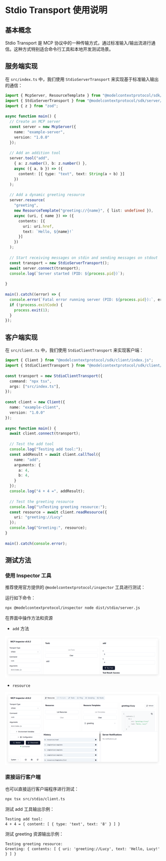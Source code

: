 # Stdio Transport 使用说明

## 基本概念

Stdio Transport 是 MCP 协议中的一种传输方式，通过标准输入/输出流进行通信。这种方式特别适合命令行工具和本地开发测试场景。

## 服务端实现

在 `src/index.ts` 中，我们使用 `StdioServerTransport` 来实现基于标准输入输出的通信：

```typescript
import { McpServer, ResourceTemplate } from "@modelcontextprotocol/sdk/server/mcp.js";
import { StdioServerTransport } from "@modelcontextprotocol/sdk/server/stdio.js";
import { z } from "zod";

async function main() {
  // Create an MCP server
  const server = new McpServer({
    name: "example-server",
    version: "1.0.0"
  });

  // Add an addition tool
  server.tool("add",
    { a: z.number(), b: z.number() },
    async ({ a, b }) => ({
      content: [{ type: "text", text: String(a + b) }]
    })
  );

  // Add a dynamic greeting resource
  server.resource(
    "greeting",
    new ResourceTemplate("greeting://{name}", { list: undefined }),
    async (uri, { name }) => ({
      contents: [{
        uri: uri.href,
        text: `Hello, ${name}!`
      }]
    })
  );

  // Start receiving messages on stdin and sending messages on stdout
  const transport = new StdioServerTransport();
  await server.connect(transport);
  console.log(`Server started (PID: ${process.pid})`);

}

main().catch((error) => {
  console.error(`Fatal error running server (PID: ${process.pid}):`, error);
  if (!process.exitCode) {
    process.exit(1);
  }
});
```

## 客户端实现

在 `src/client.ts` 中，我们使用 `StdioClientTransport` 来实现客户端：

```ts
import { Client } from "@modelcontextprotocol/sdk/client/index.js";
import { StdioClientTransport } from "@modelcontextprotocol/sdk/client/stdio.js";

const transport = new StdioClientTransport({
  command: "npx tsx",
  args: ["src/index.ts"],
});

const client = new Client({
  name: "example-client",
  version: "1.0.0"
});

async function main() {
  await client.connect(transport);

  // Test the add tool
  console.log("Testing add tool:");
  const addResult = await client.callTool({
    name: "add",
    arguments: {
      a: 4,
      b: 4,
    }
  });
  console.log("4 + 4 =", addResult);

  // Test the greeting resource
  console.log("\nTesting greeting resource:");
  const resource = await client.readResource({
    uri: "greeting://Lucy"
  });
  console.log("Greeting:", resource);
}

main().catch(console.error);
```

## 测试方法

### 使用 Inspector 工具

推荐使用官方提供的 `@modelcontextprotocol/inspector` 工具进行测试：

运行如下命令：

```bash
npx @modelcontextprotocol/inspector node dist/stdio/server.js
```

在界面中操作方法和资源

* `add` 方法
  
![alt text](image/1744361248996.png)

* `resource`

![alt text](image/1744361365755.png)

### 直接运行客户端

也可以直接运行客户端程序进行测试：

```bash
npx tsx src/stdio/client.ts
```

测试 add 工具输出示例：
```
Testing add tool:
4 + 4 = { content: [ { type: 'text', text: '8' } ] }
```

测试 greeting 资源输出示例：
```
Testing greeting resource:
Greeting: { contents: [ { uri: 'greeting://Lucy', text: 'Hello, Lucy!' } ] }
```